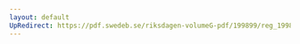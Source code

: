 ```yaml
---
layout: default
UpRedirect: https://pdf.swedeb.se/riksdagen-volumeG-pdf/199899/reg_199899/reg_199899_0247.pdf
---
```

